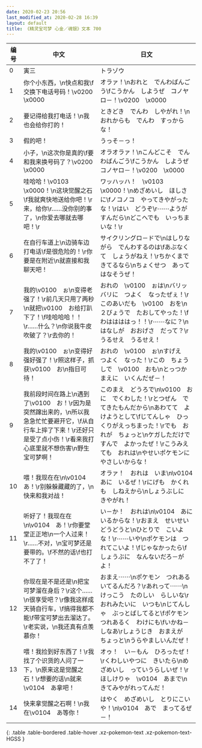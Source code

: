 ```yaml
---
date: 2020-02-23 20:56
last_modified_at: 2020-02-28 16:39
layout: default
title: 《精灵宝可梦 心金／魂银》文本 700
---
```

| 编号 | 中文 | 日文 |
| ---- | ---- | ---- |
| 0 | 寅三 | トラゾウ |
| 1 | 你个小东西，\n快点和我\f交换下电话号码！\v0200　\x0000 | オラァ！\nおれと　でんわばんごう\fこうかん　しようぜ　コノヤロ－！\v0200　\x0000 |
| 2 | 要记得给我打电话！\n我也会给你打的！ | ときどき　でんわ　しやがれ！\nおれからも　でんわ　すっからな！ |
| 3 | 假的吧！ | うっそ－っ！ |
| 4 | 小子，\n这次你是真的\f要和我来换号码了？\v0200　\x0000 | オラオラァ！\nこんどこそ　でんわばんごう\fこうかん　しようぜ　コノヤロ－！\v0200　\x0000 |
| 5 | 哇哈哈！\v0103　\x0000！\n这块觉醒之石\f我就爽快地送给你吧！\r来，给你\r……没你别的事了，\n你爱去哪就去哪吧！\r | ワッハッハ！　\v0103　\x0000！\nめざめいし　ほしさに\fノコノコ　やってきやがったな！\rはい　どうぞ\r⋯⋯ようがすんだら\nどこへでも　いっちまいな！\r |
| 6 | 在自行车道上\n边骑车边打电话\f是很危险的！\r你要是在附近\n就直接和我聊天吧！ | サイクリングロ－ドで\nはしりながら　でんわするのは\fあぶなくて　しょうがねえ！\rちかくまで　きてるなら\nちょくせつ　あって　はなそうぜ！ |
| 7 | 我的\v0100　ぉ\n变得老强了！\r前几天只用了两秒\n就把\v0100　お给打趴下了！\f哇哈哈哈！！\r……什么？\n你说我牛皮吹破了？\r去你的！ | おれの　\v0100　ぉは\nバリッバリに　つよく　なったぜぇ！\rこのあいだも　\v0100　おを\n２びょうで　たおしてやった！\fわははははっ！！\r⋯⋯なに？\nはなしが　おおげさ　だって？\rうるせえ　うるせえ！ |
| 8 | 我的\v0100　ぉ\n变得好强好强了！\r照这样子，抓获\v0100　お\n指日可待！ | おれの　\v0100　ぉ\nすげえ　つよく　なった！\rこの　ちょうしで　\v0100　おも\nとっつかまえに　いくんだぜ－！ |
| 9 | 我前段时间在路上\n遇到了\v0100　お！\r因为是突然蹿出来的，\n所以我急急忙忙要避开它，\f从自行车上摔了下来！\r还好只是受了点小伤！\r看来我打心底里就不想伤害\n野生宝可梦啊！ | このまえ　どうろで\n\v0100　おに　でくわした！\rとつぜん　でてきたもんだから\nあわてて　よけようとして\fじてんしゃ　ひっくりがえっちまった！\rでも　おれが　ちょっと\nケガしただけで　すんで　よかったぜ！\rこうみえても　おれは\nやせいポケモンに　やさしいからな！ |
| 10 | 喂！我现在在\n\v0104　あ！\r别躲躲藏藏的了，\n快来和我对战！ | オラァ！　おれは　いま\n\v0104　あに　いるぜ！\rにげも　かくれも　しねえから\nしょうぶしに　きやがれ！ |
| 11 | 听好了！我现在在\n\v0104　あ！\r你要堂堂正正地\n一个人过来！\r……不对，\n宝可梦还是要带的。\f不然的话\f也打不了了！ | い－か！　おれは\n\v0104　あに　いるからな！\rおまえ　せいせいどうどうと\nひとりで　こいよな！\r⋯⋯いや\nポケモンは　つれてこいよ！\fじゃなかったら\fしょうぶに　なんないだろ－がよ！ |
| 12 | 你现在是不是还是\n把宝可梦溜在身后？\r这个……\n很享受吧？\r像我这样成天骑自行车，\f搞得我都不能\f带宝可梦出去溜达了。\r老实说，\n我还真有点羡慕你！ | おまえ⋯⋯\nポケモン　つれあるいてるんだろ？\rあれって⋯⋯\nけっこう　たのしい　らしいな\rおれみたいに　いつも\nじてんしゃ　ぶっとばしてると\fポケモン　つれあるく　わけにも\fいかね－しなあ\rしょうじき　おまえが　ちょっと\nうらやましいんだぜ！ |
| 13 | 喂！我捡到好东西了！\r我找了个识货的人问了一下，\n原来这是觉醒之石！\r想要的话\n就来\v0104　あ拿吧！ | オゥ！　い－もん　ひろったぜ！\rくわしいやつに　きいたら\nめざめいし　っていうらしいぜ！\rほしけりゃ　\v0104　あまで\nきてみやがれってんだ！ |
| 14 | 快来拿觉醒之石啊！\n我在\v0104　あ等你！ | はやく　めざめいし　とりにこいや！\n\v0104　あで　まってるぜ－！ |
{: .table .table-bordered .table-hover .xz-pokemon-text .xz-pokemon-text-HGSS }